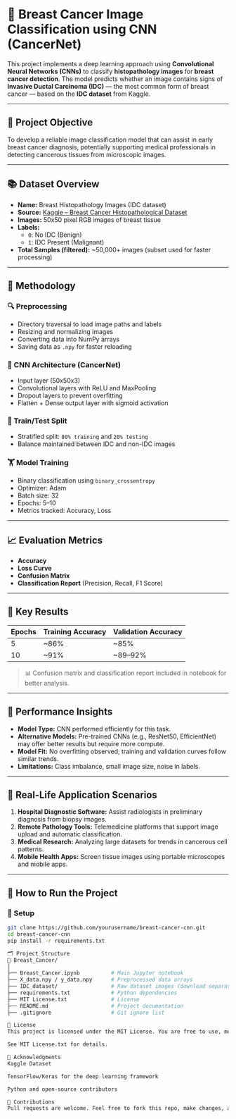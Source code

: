 # 🧠 Breast Cancer Image Classification using CNN (CancerNet)

This project implements a deep learning approach using **Convolutional Neural Networks (CNNs)** to classify **histopathology images** for **breast cancer detection**. The model predicts whether an image contains signs of **Invasive Ductal Carcinoma (IDC)** — the most common form of breast cancer — based on the **IDC dataset** from Kaggle.

---

## 📌 Project Objective

To develop a reliable image classification model that can assist in early breast cancer diagnosis, potentially supporting medical professionals in detecting cancerous tissues from microscopic images.

---

## 📚 Dataset Overview

- **Name:** Breast Histopathology Images (IDC dataset)
- **Source:** [Kaggle – Breast Cancer Histopathological Dataset](https://www.kaggle.com/datasets/paultimothymooney/breast-histopathology-images)
- **Images:** 50x50 pixel RGB images of breast tissue
- **Labels:**
  - `0`: No IDC (Benign)
  - `1`: IDC Present (Malignant)
- **Total Samples (filtered):** ~50,000+ images (subset used for faster processing)

---

## 🧪 Methodology

### 🔍 Preprocessing
- Directory traversal to load image paths and labels
- Resizing and normalizing images
- Converting data into NumPy arrays
- Saving data as `.npy` for faster reloading

### 🧠 CNN Architecture (CancerNet)
- Input layer (50x50x3)
- Convolutional layers with ReLU and MaxPooling
- Dropout layers to prevent overfitting
- Flatten + Dense output layer with sigmoid activation

### 🔀 Train/Test Split
- Stratified split: `80% training` and `20% testing`
- Balance maintained between IDC and non-IDC images

### 🏋️ Model Training
- Binary classification using `binary_crossentropy`
- Optimizer: Adam
- Batch size: 32
- Epochs: 5–10
- Metrics tracked: Accuracy, Loss

---

## 📈 Evaluation Metrics

- **Accuracy**
- **Loss Curve**
- **Confusion Matrix**
- **Classification Report** (Precision, Recall, F1 Score)

---

## 🎯 Key Results

| Epochs | Training Accuracy | Validation Accuracy |
|--------|-------------------|---------------------|
| 5      | ~86%              | ~85%                |
| 10     | ~91%              | ~89–92%             |

> 📊 Confusion matrix and classification report included in notebook for better analysis.

---

## 📌 Performance Insights

- **Model Type:** CNN performed efficiently for this task.
- **Alternative Models:** Pre-trained CNNs (e.g., ResNet50, EfficientNet) may offer better results but require more compute.
- **Model Fit:** No overfitting observed; training and validation curves follow similar trends.
- **Limitations:** Class imbalance, small image size, noise in labels.

---

## 💭 Real-Life Application Scenarios

1. **Hospital Diagnostic Software:** Assist radiologists in preliminary diagnosis from biopsy images.
2. **Remote Pathology Tools:** Telemedicine platforms that support image upload and automatic classification.
3. **Medical Research:** Analyzing large datasets for trends in cancerous cell patterns.
4. **Mobile Health Apps:** Screen tissue images using portable microscopes and mobile apps.

---

## 🧪 How to Run the Project

### 🔧 Setup

```bash
git clone https://github.com/yourusername/breast-cancer-cnn.git
cd breast-cancer-cnn
pip install -r requirements.txt

🗂️ Project Structure
📁 Breast_Cancer/
│
├── Breast_Cancer.ipynb          # Main Jupyter notebook
├── X_data.npy / y_data.npy      # Preprocessed data arrays
├── IDC_dataset/                 # Raw dataset images (download separately)
├── requirements.txt             # Python dependencies
├── MIT License.txt              # License
├── README.md                    # Project documentation
├── .gitignore                   # Git ignore list

🔐 License
This project is licensed under the MIT License. You are free to use, modify, and distribute it with attribution.

See MIT License.txt for details.

🙌 Acknowledgments
Kaggle Dataset

TensorFlow/Keras for the deep learning framework

Python and open-source contributors

🤝 Contributions
Pull requests are welcome. Feel free to fork this repo, make changes, and submit improvements.

